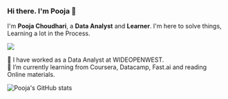 ### Hi there. I'm Pooja 👋

I'm **Pooja Choudhari**, a **Data Analyst** and **Learner**. I'm here to solve things, Learning a lot in the Process.

![](https://komarev.com/ghpvc/?username=pooja-choudhari&color=blue)

🔭 I have worked as a Data Analyst at WIDEOPENWEST.    
🌱 I’m currently learning from Coursera, Datacamp, Fast.ai and reading Online materials.

![Pooja's GitHub stats](https://github-readme-stats.vercel.app/api?username=pooja-choudhari&show_icons=true&theme=radical)



